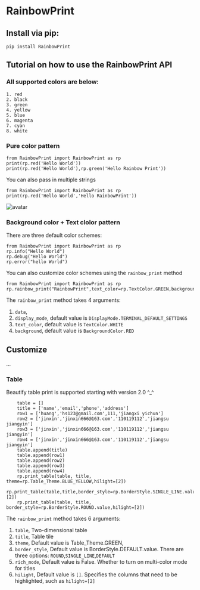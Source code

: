 # RainbowPrint

## Install via pip:
`pip install RainbowPrint`

## Tutorial on how to use the RainbowPrint API

### All supported colors are below:

```
1. red
2. black
3. green
4. yellow
5. blue
6. magenta
7. cyan
8. white
```

### Pure color pattern

```
from RainbowPrint import RainbowPrint as rp
print(rp.red('Hello World'))
print(rp.red('Hello World'),rp.green('Hello Rainbow Print'))
```
You can also pass in multiple strings
```
from RainbowPrint import RainbowPrint as rp
print(rp.red('Hello World','Hello RainbowPrint'))
```

![avatar](http://baidu.com/pic/doge.png)



### Background color + Text clolor pattern

There are three default color schemes:

```
from RainbowPrint import RainbowPrint as rp
rp.info("Hello World")
rp.debug("Hello World")
rp.error("hello World")
```
You can also customize color schemes using the `rainbow_print` method
```
from RainbowPrint import RainbowPrint as rp
rp.rainbow_print("RainbowPrint",text_color=rp.TextColor.GREEN,background=rp.BackgroundColor.BLUE)
```

The `rainbow_print` method takes 4 arguments:
1. `data`, 
1. `display_mode`, default value is `DisplayMode.TERMINAL_DEFAULT_SETTINGS`
1. `text_color`,  default value is `TextColor.WHITE`
1. `background`,  default value is `BackgroundColor.RED`

## Customize
   ...

### Table

Beautify table print is supported starting with version 2.0 ^_^
```
    table = []
    title = ['name','email','phone','address']
    row1 = ['huang','hs123@gmail.com',111,'jiangxi yichun']
    row2 = ['jinxin','jinxin666@163.com','110119112','jiangsu jiangyin']
    row3 = ['jinxin','jinxin666@163.com','110119112','jiangsu jiangyin']
    row4 = ['jinxin','jinxin666@163.com','110119112','jiangsu jiangyin']
    table.append(title)
    table.append(row1)
    table.append(row2)
    table.append(row3)
    table.append(row4)
    rp.print_table(table, title, theme=rp.Table_Theme.BLUE_YELLOW,hilight=[2])
    rp.print_table(table,title,border_style=rp.BorderStyle.SINGLE_LINE.value,hilight=[2])
    rp.print_table(table, title, border_style=rp.BorderStyle.ROUND.value,hilight=[2])
```

The `rainbow_print` method takes 6 arguments:
1. `table`, Two-dimensional table
2. `title`, Table tile
3. `theme`, Default value is Table_Theme.GREEN, 
4. `border_style`, Default value is BorderStyle.DEFAULT.value. There are three options: `ROUND`,`SINGLE_LINE`,`DEFAULT`
5. `rich_mode`, Default value is False. Whether to turn on multi-color mode for titles
6. `hilight`, Default value is `[]`. Specifies the columns that need to be highlighted, such as `hilight=[2]`





